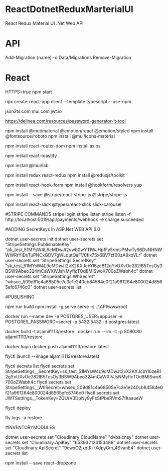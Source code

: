 # ReactDotnetReduxMarterialUI
React Redux Material UI .Net Web API

# API
Add-Migration {name} -o Data/Migrations
Remove-Migration

# React
HTTPS=true npm start

npx create-react-app client --template typescript --use-npm

json2ts.com
mui.com
jwt.io

https://delinea.com/resources/password-generator-it-tool

npm install @mui/material @emotion/react @emotion/styled
npm install @fontsource/roboto
npm install @mui/icons-material

npm install react-router-dom
npm install axios

npm install react-toastify

npm install @mui/lab

npm install redux react-redux
npm install @reduxjs/toolkit

npm install react-hook-form
npm install @hookform/resolvers yup

npm install --save @stripe/react-stripe-js @stripe/stripe-js

npm install react-slick @types/react-slick slick-carousel

#STRIPE COMMANDS
stripe login
stripe listen
stripe listen -f http://localhost:5019/api/payments/webhook -e charge.succeeded

#ADDING SecretKeys in ASP.Net WEB API 6.0

dotnet user-secrets init 
dotnet user-secrets set "StripeSettings:PublishableKey" "pk_test_51MYsW4L9cMDwJt2vwb0wYTIWJHpfFy5rmUPMwTy96DvNHNWWWRrYIDxTuPNCxGDV7gWLdutOaFV0fix7Sx6BV7zf00zA9xoVLr"
dotnet user-secrets set "StripeSettings:SecretKey" "sk_test_51MYsW4L9cMDwJt2vX2KXJcbYl6zeB12gYvUXvOe282lB5TcsOy3BSW9Abeo324mCaWXIVJsNMyfIcTOd8MISwoK700oZWabh4c"
dotnet user-secrets set "StripeSettings:WhSecret" "whsec_509d81c4a68505e7c3e1e240cb84584e0f21a961264e800024d8565efc6746c0"
dotnet user-secrets list


#PUBLISHING

npm run build
npm install -g serve
  serve -s ..\API\wwwroot
  
docker run --name dev -e POSTGRES_USER=appuser -e POSTGRES_PASSWORD=secret -p 5432:5432 -d postgres:latest

docker build -t aljamil1113/restore .
docker run --rm -it -p 8080:80 aljamil1113/restore

docker login
docker push aljamil1113/restore:latest

flyctl launch --image aljamil1113/restore:latest

flyctl secrets list
flyctl secrets set StripeSettings__SecretKey=sk_test_51MYsW4L9cMDwJt2vX2KXJcbYl6zeB12gYvUXvOe282lB5TcsOy3BSW9Abeo324mCaWXIVJsNMyfIcTOd8MISwoK700oZWabh4c
flyctl secrets set StripeSettings__WhSecret=whsec_509d81c4a68505e7c3e1e240cb84584e0f21a961264e800024d8565efc6746c0
flyctl secrets set JWTSettings__TokenKey=ZQUrV3DpNy9yFsStPbeRVmS7fItaaueW

flyctl deploy

fly logs -a restore


#INVENTORYMODULES

dotnet user-secrets set "Cloudinary:CloudName" "dvbaicnsy"
dotnet user-secrets set "Cloudinary:ApiKey" "653932124153488"
dotnet user-secrets set "Cloudinary:ApiSecret" "9cwxO2jxqtR-rXdpyGm_4SvanE4"
dotnet user-secrets list

npm install --save react-dropzone








